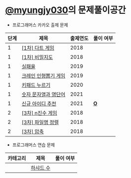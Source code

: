 # [@myungjy030](https://github.com/myungjy030)의 문제풀이공간

-   프로그래머스 카카오 출제 문제

| 단계 | 제목                                                                             | 출제연도 | 풀이 여부                                                                       |
| ---- | -------------------------------------------------------------------------------- | -------- | ------------------------------------------------------------------------------- |
| 1    | [[1차] 다트 게임](https://programmers.co.kr/learn/courses/30/lessons/17682)      | 2018     |                                                                                 |
| 1    | [[1차] 비밀지도](https://programmers.co.kr/learn/courses/30/lessons/17681)       | 2018     |                                                                                 |
| 1    | [실패율](https://programmers.co.kr/learn/courses/30/lessons/42889)               | 2019     |                                                                                 |
| 1    | [크레인 인형뽑기 게임](https://programmers.co.kr/learn/courses/30/lessons/64061) | 2019     |                                                                                 |
| 1    | [키패드 누르기](https://programmers.co.kr/learn/courses/30/lessons/42889)        | 2020     |                                                                                 |
| 1    | [숫자 문자열과 영단어](https://programmers.co.kr/learn/courses/30/lessons/81301) | 2021     |                                                                                 |
| 1    | [신규 아이디 추천](https://programmers.co.kr/learn/courses/30/lessons/72410)     | 2021     | [**O**](https://github.com/Crush-CT/2021-winter-kakao/tree/main/src/myungju030) |
| 2    | [[3차] n진수 게임](https://programmers.co.kr/learn/courses/30/lessons/17687)     | 2018     |                                                                                 |
| 2    | [[3차] 파일명 정렬](https://programmers.co.kr/learn/courses/30/lessons/17686)    | 2018     |                                                                                 |
| 2    | [[3차] 압축](https://programmers.co.kr/learn/courses/30/lessons/17684)           | 2018     |                                                                                 |

-   프로그래머스 연습 문제

| 카테고리 | 제목                                                                  | 풀이 여부 |
| -------- | --------------------------------------------------------------------- | --------- |
|          | [하샤드 수](https://programmers.co.kr/learn/courses/30/lessons/12947) |           |
